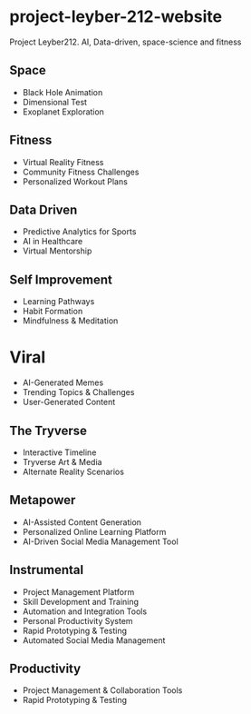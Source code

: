 # project-leyber-212-website
Project Leyber212. AI, Data-driven, space-science and fitness



## Space

- Black Hole Animation
- Dimensional Test
- Exoplanet Exploration

## Fitness

- Virtual Reality Fitness
- Community Fitness Challenges
- Personalized Workout Plans

## Data Driven

- Predictive Analytics for Sports
- AI in Healthcare
- Virtual Mentorship

## Self Improvement
- Learning Pathways
- Habit Formation
- Mindfulness & Meditation


# Viral
- AI-Generated Memes
- Trending Topics & Challenges
- User-Generated Content

## The Tryverse

- Interactive Timeline
- Tryverse Art & Media
- Alternate Reality Scenarios


## Metapower
- AI-Assisted Content Generation
- Personalized Online Learning Platform
- AI-Driven Social Media Management Tool

## Instrumental

- Project Management Platform
- Skill Development and Training
- Automation and Integration Tools
- Personal Productivity System
- Rapid Prototyping & Testing
- Automated Social Media Management

## Productivity

- Project Management & Collaboration Tools
- Rapid Prototyping & Testing


